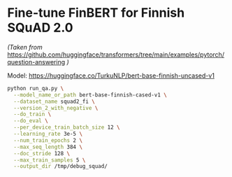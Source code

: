 # Fine-tune FinBERT for Finnish SQuAD 2.0

_(Taken from_ https://github.com/huggingface/transformers/tree/main/examples/pytorch/question-answering _)_

Model: https://huggingface.co/TurkuNLP/bert-base-finnish-uncased-v1

```bash
python run_qa.py \
  --model_name_or_path bert-base-finnish-cased-v1 \
  --dataset_name squad2_fi \
  --version_2_with_negative \
  --do_train \
  --do_eval \
  --per_device_train_batch_size 12 \
  --learning_rate 3e-5 \
  --num_train_epochs 2 \
  --max_seq_length 384 \
  --doc_stride 128 \
  --max_train_samples 5 \
  --output_dir /tmp/debug_squad/
```
